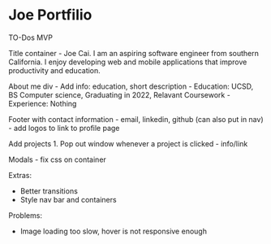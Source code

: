 # Joe Portfilio

TO-Dos
MVP 

Title container
    - Joe Cai. I am an aspiring software engineer from southern California. I enjoy developing web and mobile applications that improve productivity and education.

About me div
    - Add info: education, short description
    - Education: UCSD, BS Computer science, Graduating in 2022, Relavant Coursework
    - Experience: Nothing

Footer with contact information
    - email, linkedin, github (can also put in nav)
    - add logos to link to profile page

Add projects
    1. Pop out window whenever a project is clicked
        - info/link

Modals - fix css on container

Extras:
 - Better transitions
 - Style nav bar and containers
 
Problems:
- Image loading too slow, hover is not responsive enough
